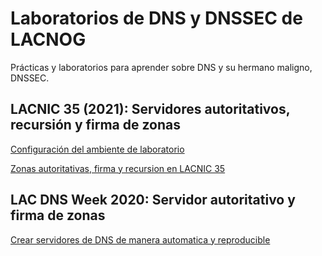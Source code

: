 # Laboratorios de DNS y DNSSEC de LACNOG

Prácticas y laboratorios para aprender sobre DNS y su hermano maligno, DNSSEC.

## LACNIC 35 (2021): Servidores autoritativos, recursión y firma de zonas

[Configuración del ambiente de laboratorio](tutorial-lacnic35/README.md)

[Zonas autoritativas, firma y recursion en LACNIC 35](tutorial-lacnic35/Lab1-Autoritativo-Recursivo.md)

## LAC DNS Week 2020: Servidor autoritativo y firma de zonas

[Crear servidores de DNS de manera automatica y reproducible](lab-guides/demo-dnssec-icann-week-nov2020.md)

